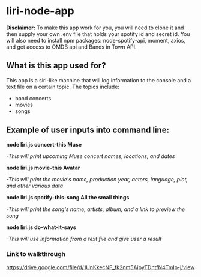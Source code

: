 # liri-node-app

**Disclaimer:**
To make this app work for you, you will need to clone it and then supply your own .env file that holds your spotify id and secret id. You will also need to install npm packages: node-spotify-api, moment, axios, and get access to OMDB api and Bands in Town API.

## What is this app used for?

This app is a siri-like machine that will log information to the console and a text file on a certain topic. The topics include:
* band concerts
* movies
* songs

## Example of user inputs into command line:

**node liri.js concert-this Muse**

*-This will print upcoming Muse concert names, locations, and dates*


**node liri.js movie-this Avatar**

*-This will print the movie's name, production year, actors, language, plot, and other various data*


**node liri.js spotify-this-song All the small things**

*-This will print the song's name, artists, album, and a link to preview the song*


**node liri.js do-what-it-says**

*-This will use information from a text file and give user a result*


### Link to walkthrough

https://drive.google.com/file/d/1UnKkecNF_fk2nm5AipyTDntfN4Tmlp-j/view




